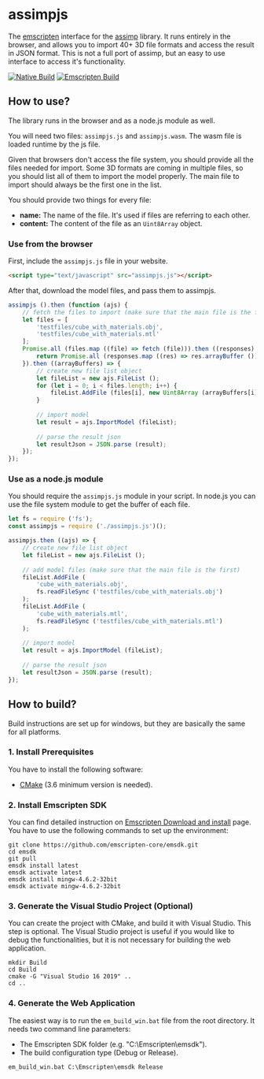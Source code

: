 # assimpjs

The [emscripten](https://emscripten.org) interface for the [assimp](https://github.com/assimp/assimp) library. It runs entirely in the browser, and allows you to import 40+ 3D file formats and access the result in JSON format. This is not a full port of assimp, but an easy to use interface to access it's functionality.

[![Native Build](https://github.com/kovacsv/assimpjs/actions/workflows/native_build.yml/badge.svg)](https://github.com/kovacsv/assimpjs/actions/workflows/native_build.yml)
[![Emscripten Build](https://github.com/kovacsv/assimpjs/actions/workflows/emscripten_build.yml/badge.svg)](https://github.com/kovacsv/assimpjs/actions/workflows/emscripten_build.yml)

## How to use?

The library runs in the browser and as a node.js module as well.

You will need two files: `assimpjs.js` and `assimpjs.wasm`. The wasm file is loaded runtime by the js file.

Given that browsers don't access the file system, you should provide all the files needed for import. Some 3D formats are coming in multiple files, so you should list all of them to import the model properly. The main file to import should always be the first one in the list.

You should provide two things for every file:
- **name:** The name of the file. It's used if files are referring to each other.
- **content:** The content of the file as an `Uint8Array` object.

### Use from the browser

First, include the `assimpjs.js` file in your website.

```html
<script type="text/javascript" src="assimpjs.js"></script>
```

After that, download the model files, and pass them to assimpjs.

```js
assimpjs ().then (function (ajs) {
    // fetch the files to import (make sure that the main file is the first)
    let files = [
        'testfiles/cube_with_materials.obj',
        'testfiles/cube_with_materials.mtl'
    ];
    Promise.all (files.map ((file) => fetch (file))).then ((responses) => {
        return Promise.all (responses.map ((res) => res.arrayBuffer ()));
    }).then ((arrayBuffers) => {
        // create new file list object
        let fileList = new ajs.FileList ();
        for (let i = 0; i < files.length; i++) {
            fileList.AddFile (files[i], new Uint8Array (arrayBuffers[i]));
        }
        
        // import model
        let result = ajs.ImportModel (fileList);
        
        // parse the result json
        let resultJson = JSON.parse (result);
    });
});
```

### Use as a node.js module

You should require the `assimpjs.js` module in your script. In node.js you can use the file system module to get the buffer of each file.

```js
let fs = require ('fs');
const assimpjs = require ('./assimpjs.js')();

assimpjs.then ((ajs) => {
    // create new file list object
    let fileList = new ajs.FileList ();
    
    // add model files (make sure that the main file is the first)
    fileList.AddFile (
        'cube_with_materials.obj',
        fs.readFileSync ('testfiles/cube_with_materials.obj')
    );
    fileList.AddFile (
        'cube_with_materials.mtl',
        fs.readFileSync ('testfiles/cube_with_materials.mtl')
    );
    
    // import model
    let result = ajs.ImportModel (fileList);
    
    // parse the result json
    let resultJson = JSON.parse (result);
});
```

## How to build?

Build instructions are set up for windows, but they are basically the same for all platforms.

### 1. Install Prerequisites

You have to install the following software:
- [CMake](https://cmake.org) (3.6 minimum version is needed).

### 2. Install Emscripten SDK

You can find detailed instruction on [Emscripten Download and install](https://emscripten.org/docs/getting_started/downloads.html) page. You have to use the following commands to set up the environment:

```
git clone https://github.com/emscripten-core/emsdk.git
cd emsdk
git pull
emsdk install latest
emsdk activate latest
emsdk install mingw-4.6.2-32bit
emsdk activate mingw-4.6.2-32bit
```

### 3. Generate the Visual Studio Project (Optional)

You can create the project with CMake, and build it with Visual Studio. This step is optional. The Visual Studio project is useful if you would like to debug the functionalities, but it is not necessary for building the web application.

```
mkdir Build
cd Build
cmake -G "Visual Studio 16 2019" ..
cd ..
```

### 4. Generate the Web Application

The easiest way is to run the `em_build_win.bat` file from the root directory. It needs two command line parameters:
- The Emscripten SDK folder (e.g. "C:\Emscripten\emsdk").
- The build configuration type (Debug or Release).

```
em_build_win.bat C:\Emscripten\emsdk Release
```

